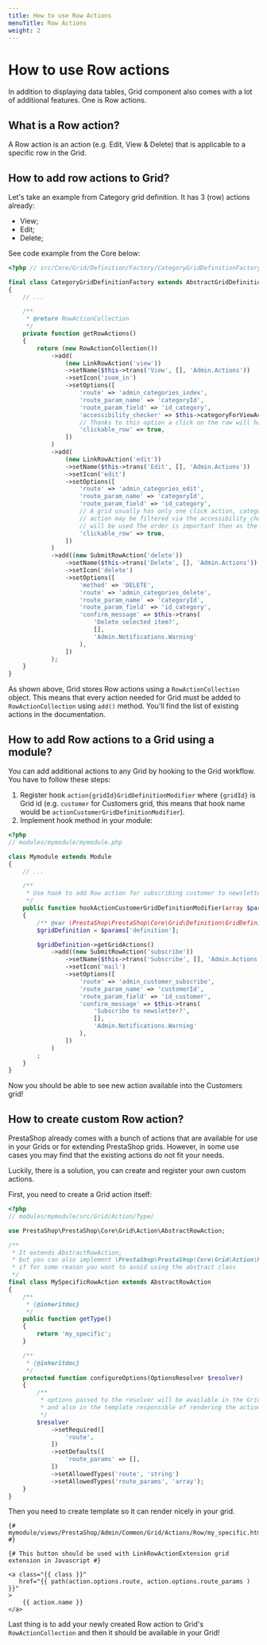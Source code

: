 ```yaml
---
title: How to use Row Actions
menuTitle: Row Actions
weight: 2
---
```


# How to use Row actions

In addition to displaying data tables, Grid component also comes with a lot of additional features. One is Row actions.

## What is a Row action?

A Row action is an action (e.g. Edit, View & Delete) that is applicable to a specific row in the Grid.

## How to add row actions to Grid?

Let's take an example from Category grid definition. It has 3 (row) actions already:

* View;
* Edit;
* Delete;

See code example from the Core below:

```php
<?php // src/Core/Grid/Definition/Factory/CategoryGridDefinitionFactory.php

final class CategoryGridDefinitionFactory extends AbstractGridDefinitionFactory
{
    // ...

    /**
     * @return RowActionCollection
     */
    private function getRowActions()
    {
        return (new RowActionCollection())
            ->add(
                (new LinkRowAction('view'))
                ->setName($this->trans('View', [], 'Admin.Actions'))
                ->setIcon('zoom_in')
                ->setOptions([
                    'route' => 'admin_categories_index',
                    'route_param_name' => 'categoryId',
                    'route_param_field' => 'id_category',
                    'accessibility_checker' => $this->categoryForViewAccessibilityChecker,
                    // Thanks to this option a click on the row will have the same effect as this action
                    'clickable_row' => true,
                ])
            )
            ->add(
                (new LinkRowAction('edit'))
                ->setName($this->trans('Edit', [], 'Admin.Actions'))
                ->setIcon('edit')
                ->setOptions([
                    'route' => 'admin_categories_edit',
                    'route_param_name' => 'categoryId',
                    'route_param_field' => 'id_category',
                    // A grid usually has only one click action, categories are a special case because the view
                    // action may be filtered via the accessibility_checker option, in which case the edit action
                    // will be used The order is important then as the first row action is used by default
                    'clickable_row' => true,
                ])
            )
            ->add((new SubmitRowAction('delete'))
                ->setName($this->trans('Delete', [], 'Admin.Actions'))
                ->setIcon('delete')
                ->setOptions([
                    'method' => 'DELETE',
                    'route' => 'admin_categories_delete',
                    'route_param_name' => 'categoryId',
                    'route_param_field' => 'id_category',
                    'confirm_message' => $this->trans(
                        'Delete selected item?',
                        [],
                        'Admin.Notifications.Warning'
                    ),
                ])
            );
    }
}
```

As shown above, Grid stores Row actions using a `RowActionCollection` object. This means that every action needed for Grid must be added to `RowActionCollection` using `add()` method.
You'll find the list of existing actions in the documentation.

## How to add Row actions to a Grid using a module?

You can add additional actions to any Grid by hooking to the Grid workflow. You have to follow these steps:

1. Register hook `action{gridId}GridDefinitionModifier` where `{gridId}` is Grid id (e.g. `customer` for Customers grid, this means that hook name would be `actionCustomerGridDefinitionModifier`).
2. Implement hook method in your module:

```php
<?php
// modules/mymodule/mymodule.php

class Mymodule extends Module
{
    // ...

    /**
     * Use hook to add Row action for subscribing customer to newsletter
     */
    public function hookActionCustomerGridDefinitionModifier(array $params)
    {
        /** @var \PrestaShop\PrestaShop\Core\Grid\Definition\GridDefinition */
        $gridDefinition = $params['definition'];

        $gridDefinition->getGridActions()
            ->add((new SubmitRowAction('subscribe'))
                ->setName($this->trans('Subscribe', [], 'Admin.Actions'))
                ->setIcon('mail')
                ->setOptions([
                    'route' => 'admin_customer_subscribe',
                    'route_param_name' => 'customerId',
                    'route_param_field' => 'id_customer',
                    'confirm_message' => $this->trans(
                        'Subscribe to newsletter?',
                        [],
                        'Admin.Notifications.Warning'
                    ),
                ])
            )
        ;
    }
}
```

Now you should be able to see new action available into the Customers grid!

## How to create custom Row action?

PrestaShop already comes with a bunch of actions that are available for use in your Grids or for extending PrestaShop grids.
However, in some use cases you may find that the existing actions do not fit your needs.

Luckily, there is a solution, you can create and register your own custom actions.

First, you need to create a Grid action itself:

```php
<?php
// modules/mymodule/src/Grid/Action/Type/

use PrestaShop\PrestaShop\Core\Grid\Action\AbstractRowAction;

/**
 * It extends AbstractRowAction,
 * but you can also implement \PrestaShop\PrestaShop\Core\Grid\Action\RowActionInterface 
 * if for some reason you want to avoid using the abstract class
 */ 
final class MySpecificRowAction extends AbstractRowAction
{
    /**
     * {@inheritdoc}
     */
    public function getType()
    {
        return 'my_specific';
    }

    /**
     * {@inheritdoc}
     */
    protected function configureOptions(OptionsResolver $resolver)
    {
        /**
         * options passed to the resolver will be available in the Grid Row action
         * and also in the template responsible of rendering the action.
         */
        $resolver
            ->setRequired([
                'route',
            ])
            ->setDefaults([
                'route_params' => [],
            ])
            ->setAllowedTypes('route', 'string')
            ->setAllowedTypes('route_params', 'array');
    }
}
```

Then you need to create template so it can render nicely in your grid.

```twig
{# mymodule/views/PrestaShop/Admin/Common/Grid/Actions/Row/my_specific.html.twig #}

{# This button should be used with LinkRowActionExtension grid extension in Javascript #}

<a class="{{ class }}"
   href="{{ path(action.options.route, action.options.route_params ) }}"
>
    {{ action.name }}
</a>
```
Last thing is to add your newly created Row action to Grid's `RowActionCollection` and then it should be available in your Grid!

